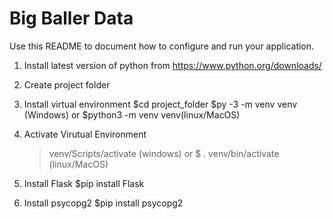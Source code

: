 # Big Baller Data

Use this README to document how to configure and run your application.

1. Install latest version of python from https://www.python.org/downloads/

2. Create project folder 

3. Install virtual environment
   $cd project_folder
   $py -3 -m venv venv (Windows) or $python3 -m venv venv(linux/MacOS)

4. Activate Virutual Environment 
   > venv/Scripts/activate (windows) or $ . venv/bin/activate (linux/MacOS)

5. Install Flask 
   $pip install Flask

6. Install psycopg2
   $pip install psycopg2